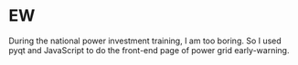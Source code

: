 # EW
During the national power investment training, I am too boring. So I used pyqt and JavaScript to do the front-end page of power grid early-warning.

